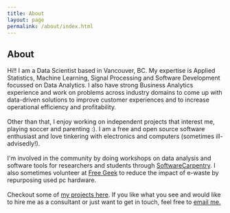 ```yaml
---
title: About
layout: page
permalink: /about/index.html
---
```

<!-- ![Profile Image]({{ site.url }}/{{ site.picture }}) -->

<h2> About </h2>

<p>
Hi!! I am a Data Scientist based in Vancouver, BC. My expertise is Applied Statistics, Machine Learning, Signal Processing and Software Development focussed on Data Analytics. I also have strong Business Analytics experience and work on problems across industry domains to come up with data-driven solutions to improve customer experiences and to increase operational efficiency and profitability. 
<br><br>
Other than that, I enjoy working on independent projects that interest me, playing soccer and parenting :). I am a free and open source software enthusiast and love tinkering with electronics and computers (sometimes ill-advisedly!). 
<br><br>
I'm involved in the community by doing workshops on data analysis and software tools for researchers and students through <a href="http://software-carpentry.org/">SoftwareCarpentry</a>. I also sometimes volunteer at <a href="https://www.freegeekvancouver.org">Free Geek</a> to reduce the impact of e-waste by repurposing used pc hardware. 
<br><br>
Checkout some of <a href="http://kpdir.github.io/projects/"> my projects here</a>. If you like what you see and would like to hire me as a consultant or just want to get in touch, feel free to <a class="link"  href="mailto:kedarpage@gmail.com" target="_blank"> email me.</a>